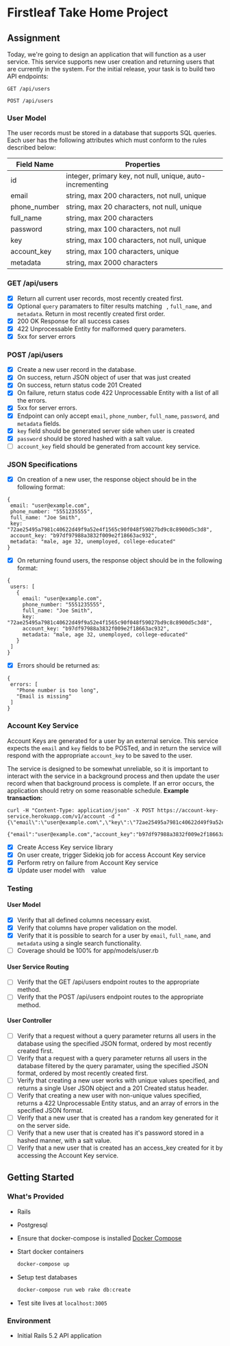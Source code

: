 # Firstleaf Take Home Project

## Assignment

Today, we're going to design an application that will function as a user service.
This service supports new user creation and returning users that are currently
in the system. For the initial release, your task is to build two API endpoints:

`GET /api/users`

`POST /api/users`

### User Model

The user records must be stored in a database that supports SQL queries. Each
user has the following attributes which must conform to the rules described
below:

| Field Name   | Properties                                                |
| ------------ | --------------------------------------------------------- |
| id           | integer, primary key, not null, unique, auto-incrementing |
| email        | string, max 200 characters, not null, unique              |
| phone_number | string, max 20 characters, not null, unique               |
| full_name    | string, max 200 characters                                |
| password     | string, max 100 characters, not null                      |
| key          | string, max 100 characters, not null, unique              |
| account_key  | string, max 100 characters, unique                        |
| metadata     | string, max 2000 characters                               |

### GET /api/users

- [x] Return all current user records, most recently created first.
- [x] Optional `query` paramaters to filter results matching ` `, `full_name`,
      and `metadata`. Return in most recently created first order.
- [x] 200 OK Response for all success cases
- [x] 422 Unprocessable Entity for malformed query parameters.
- [x] 5xx for server errors

### POST /api/users

- [x] Create a new user record in the database.
- [x] On success, return JSON object of user that was just created
- [x] On success, return status code 201 Created
- [x] On failure, return status code 422 Unprocessable Entity with a list of all
      the errors.
- [x] 5xx for server errors.
- [x] Endpoint can only accept `email`, `phone_number`, `full_name`, `password`,
      and `metadata` fields.
- [x] `key` field should be generated server side when user is created
- [x] `password` should be stored hashed with a salt value.
- [ ] `account_key` field should be generated from account key service.

### JSON Specifications

- [x] On creation of a new user, the response object should be in the following
      format:

```
{
 email: "user@example.com",
 phone_number: "5551235555",
 full_name: "Joe Smith",
 key: "72ae25495a7981c40622d49f9a52e4f1565c90f048f59027bd9c8c8900d5c3d8",
 account_key: "b97df97988a3832f009e2f18663ac932",
 metadata: "male, age 32, unemployed, college-educated"
}
```

- [x] On returning found users, the response object should be in the following
      format:

```
{
 users: [
   {
     email: "user@example.com",
     phone_number: "5551235555",
     full_name: "Joe Smith",
     key: "72ae25495a7981c40622d49f9a52e4f1565c90f048f59027bd9c8c8900d5c3d8",
     account_key: "b97df97988a3832f009e2f18663ac932",
     metadata: "male, age 32, unemployed, college-educated"
   }
 ]
}
```

- [x] Errors should be returned as:

```
{
 errors: [
   "Phone number is too long",
   "Email is missing"
 ]
}
```

### Account Key Service

Account Keys are generated for a user by an external service. This service
expects the `email` and `key` fields to be POSTed, and in return the service
will respond with the appropriate `account_key` to be saved to the user.

The service is designed to be somewhat unreliable, so it is important to
interact with the service in a background process and then update the user
record when that background process is complete. If an error occurs, the
application should retry on some reasonable schedule.
**Example transaction:**

```
curl -H "Content-Type: application/json" -X POST https://account-key-service.herokuapp.com/v1/account -d "{\"email\":\"user@example.com\",\"key\":\"72ae25495a7981c40622d49f9a52e4f1565c90f048f59027bd9c8c8900d5c3d8\"}"

{"email":"user@example.com","account_key":"b97df97988a3832f009e2f18663ac932"}
```

- [x] Create Access Key service library
- [x] On user create, trigger Sidekiq job for access Account Key service
- [x] Perform retry on failure from Account Key service
- [x] Update user model with ` ` value

### Testing

#### User Model

- [x] Verify that all defined columns necessary exist.
- [x] Verify that columns have proper validation on the model.
- [x] Verify that it is possible to search for a user by `email`, `full_name`,
      and `metadata` using a single search functionality.
- [ ] Coverage should be 100% for app/models/user.rb

#### User Service Routing

- [ ] Verify that the GET /api/users endpoint routes to the appropriate method.
- [ ] Verify that the POST /api/users endpoint routes to the appropriate method.

#### User Controller

- [ ] Verify that a request without a query parameter returns all users in the
      database using the specified JSON format, ordered by most recently created
      first.
- [ ] Verify that a request with a query parameter returns all users in the
      database filtered by the query paramater, using the specified JSON format,
      ordered by most recently created first.
- [ ] Verify that creating a new user works with unique values specified, and
      returns a single User JSON object and a 201 Created status header.
- [ ] Verify that creating a new user with non-unique values specified, returns
      a 422 Unprocessable Entity status, and an array of errors in the specified
      JSON format.
- [ ] Verify that a new user that is created has a random key generated for it on
      the server side.
- [ ] Verify that a new user that is created has it's password stored in a hashed
      manner, with a salt value.
- [ ] Verify that a new user that is created has an access_key created for it by
      accessing the Account Key service.

## Getting Started

### What's Provided

- Rails
- Postgresql

- Ensure that docker-compose is installed [Docker Compose](https://docs.docker.com/compose/install/#prerequisites)

- Start docker containers

  ```bash
  docker-compose up
  ```

- Setup test databases

  ```bash
  docker-compose run web rake db:create
  ```

- Test site lives at `localhost:3005`

### Environment

- Initial Rails 5.2 API application
